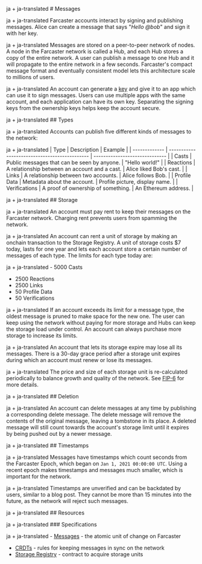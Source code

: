 ja + ja-translated # Messages

ja + ja-translated Farcaster accounts interact by signing and publishing messages. Alice can create a message that says "_Hello @bob_" and sign it with her key.

ja + ja-translated Messages are stored on a peer-to-peer network of nodes. A node in the Farcaster network is called a Hub, and each Hub stores a copy of the entire network. A user can publish a message to one Hub and it will propagate to the entire network in a few seconds. Farcaster's compact message format and eventually consistent model lets this architecture scale to millions of users.

ja + ja-translated An account can generate a [key](./accounts.md#adding-account-keys) and give it to an app which can use it to sign messages. Users can use multiple apps with the same account, and each application can have its own key. Separating the signing keys from the ownership keys helps keep the account secure.

ja + ja-translated ## Types

ja + ja-translated Accounts can publish five different kinds of messages to the network:

ja + ja-translated | Type          | Description                                   | Example                        |
| ------------- | --------------------------------------------- | ------------------------------ |
| Casts         | Public messages that can be seen by anyone.   | "Hello world!"                 |
| Reactions     | A relationship between an account and a cast. | Alice liked Bob's cast.        |
| Links         | A relationship between two accounts.          | Alice follows Bob.             |
| Profile Data  | Metadata about the account.                   | Profile picture, display name. |
| Verifications | A proof of ownership of something.            | An Ethereum address.           |

ja + ja-translated ## Storage

ja + ja-translated An account must pay rent to keep their messages on the Farcaster network. Charging rent prevents users from spamming the network.

ja + ja-translated An account can rent a unit of storage by making an onchain transaction to the Storage Registry. A unit of storage costs $7 today, lasts for one year and lets each account store a certain number of messages of each type. The limits for each type today are:

ja + ja-translated - 5000 Casts
- 2500 Reactions
- 2500 Links
- 50 Profile Data
- 50 Verifications

ja + ja-translated If an account exceeds its limit for a message type, the oldest message is pruned to make space for the new one. The user can keep using the network without paying for more storage and Hubs can keep the storage load under control. An account can always purchase more storage to increase its limits.

ja + ja-translated An account that lets its storage expire may lose all its messages. There is a 30-day grace period after a storage unit expires during which an account must renew or lose its messages.

ja + ja-translated The price and size of each storage unit is re-calculated periodically to balance growth and quality of the network. See [FIP-6](https://github.com/farcasterxyz/protocol/discussions/98)
for more details.

ja + ja-translated ## Deletion

ja + ja-translated An account can delete messages at any time by publishing a corresponding delete message. The delete message will remove the contents of the original message, leaving a tombstone in its place. A deleted message will still count towards the account's storage limit until it expires by being pushed out by a newer message.

ja + ja-translated ## Timestamps

ja + ja-translated Messages have timestamps which count seconds from the Farcaster Epoch, which began on `Jan 1, 2021 00:00:00 UTC`. Using a recent epoch makes timestamps and messages much smaller, which is important for the network.

ja + ja-translated Timestamps are unverified and can be backdated by users, similar to a blog post. They cannot be more than 15 minutes into the future, as the network will reject such messages.

ja + ja-translated ## Resources

ja + ja-translated ### Specifications

ja + ja-translated - [Messages](https://github.com/farcasterxyz/protocol/blob/main/docs/SPECIFICATION.md#2-message-specifications) - the atomic unit of change on Farcaster
- [CRDTs](https://github.com/farcasterxyz/protocol/blob/main/docs/SPECIFICATION.md#31-crdts) - rules for keeping messages in sync on the network
- [Storage Registry](https://github.com/farcasterxyz/protocol/blob/main/docs/SPECIFICATION.md#13-storage-registry) - contract to acquire storage units
